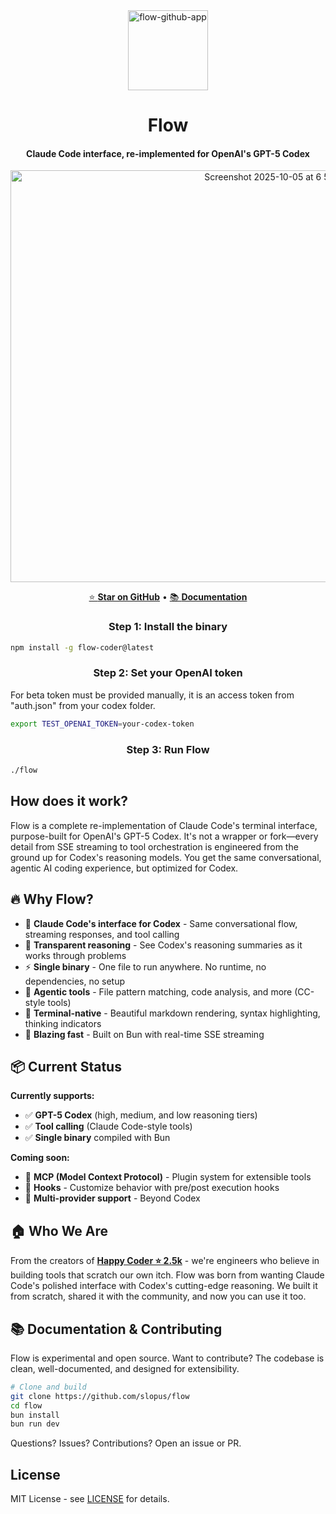 <div align="center">
  <img width="128" height="128" alt="flow-github-app" src="https://github.com/user-attachments/assets/a94efb14-e199-459d-b43f-15cdf983b307" />
</div>
<h1 align="center">
  Flow
</h1>


<h4 align="center">
Claude Code interface, re-implemented for OpenAI's GPT-5 Codex
</h4>

<div align="center">
<img width="857" height="659" alt="Screenshot 2025-10-05 at 6 58 07 PM" src="https://github.com/user-attachments/assets/5d35217b-908d-48a1-96cd-1fe534166f1d" />
</div>

<div align="center">

[⭐ **Star on GitHub**](https://github.com/slopus/flow) • [📚 **Documentation**](https://github.com/slopus/flow/blob/main/CLAUDE.md)

</div>

<h3 align="center">
Step 1: Install the binary
</h3>

```bash
npm install -g flow-coder@latest
```

<h3 align="center">
Step 2: Set your OpenAI token
</h3>

For beta token must be provided manually, it is an access token from "auth.json" from your codex folder.
```bash
export TEST_OPENAI_TOKEN=your-codex-token
```

<h3 align="center">
Step 3: Run Flow
</h3>

```bash
./flow
```

## How does it work?

Flow is a complete re-implementation of Claude Code's terminal interface, purpose-built for OpenAI's GPT-5 Codex. It's not a wrapper or fork—every detail from SSE streaming to tool orchestration is engineered from the ground up for Codex's reasoning models. You get the same conversational, agentic AI coding experience, but optimized for Codex.

## 🔥 Why Flow?

- 🎯 **Claude Code's interface for Codex** - Same conversational flow, streaming responses, and tool calling
- 🧠 **Transparent reasoning** - See Codex's reasoning summaries as it works through problems
- ⚡ **Single binary** - One file to run anywhere. No runtime, no dependencies, no setup
- 🔧 **Agentic tools** - File pattern matching, code analysis, and more (CC-style tools)
- 🎨 **Terminal-native** - Beautiful markdown rendering, syntax highlighting, thinking indicators
- 🚀 **Blazing fast** - Built on Bun with real-time SSE streaming

## 📦 Current Status

**Currently supports:**
- ✅ **GPT-5 Codex** (high, medium, and low reasoning tiers)
- ✅ **Tool calling** (Claude Code-style tools)
- ✅ **Single binary** compiled with Bun

**Coming soon:**
- 🔄 **MCP (Model Context Protocol)** - Plugin system for extensible tools
- 🎣 **Hooks** - Customize behavior with pre/post execution hooks
- 🔌 **Multi-provider support** - Beyond Codex

## 🏠 Who We Are

From the creators of **[Happy Coder ⭐ 2.5k](https://github.com/slopus/happy)** - we're engineers who believe in building tools that scratch our own itch. Flow was born from wanting Claude Code's polished interface with Codex's cutting-edge reasoning. We built it from scratch, shared it with the community, and now you can use it too.

## 📚 Documentation & Contributing

Flow is experimental and open source. Want to contribute? The codebase is clean, well-documented, and designed for extensibility.

```bash
# Clone and build
git clone https://github.com/slopus/flow
cd flow
bun install
bun run dev
```

Questions? Issues? Contributions? Open an issue or PR.

## License

MIT License - see [LICENSE](LICENSE) for details.
